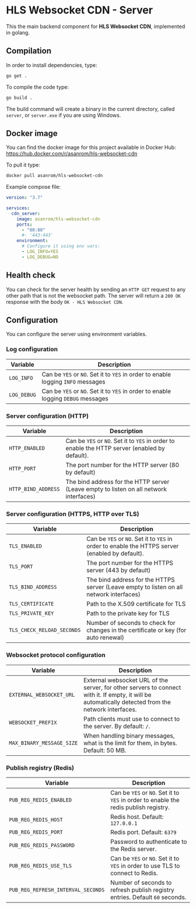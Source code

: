 # HLS Websocket CDN - Server

This the main backend component for **HLS Websocket CDN**, implemented in golang.

## Compilation

In order to install dependencies, type:

```sh
go get .
```

To compile the code type:

```sh
go build .
```

The build command will create a binary in the current directory, called `server`, or `server.exe` if you are using Windows.

## Docker image

You can find the docker image for this project available in Docker Hub: https://hub.docker.com/r/asanrom/hls-websocket-cdn

To pull it type:

```sh
docker pull asanrom/hls-websocket-cdn
```

Example compose file:

```yaml
version: "3.7"

services:
  cdn_server:
    image: asanrom/hls-websocket-cdn
    ports:
      - "80:80"
      #- '443:443'
    environment:
      # Configure it using env vars:
      - LOG_INFO=YES
      - LOG_DEBUG=NO
```

## Health check

You can check for the server health by sending an `HTTP GET` request to any other path that is not the websocket path. The server will return a `200 OK` response with the body `OK - HLS Websocket CDN`.

## Configuration

You can configure the server using environment variables.

### Log configuration

| Variable    | Description                                                                       |
| ----------- | --------------------------------------------------------------------------------- |
| `LOG_INFO`  | Can be `YES` or `NO`. Set it to `YES` in order to enable logging `INFO` messages  |
| `LOG_DEBUG` | Can be `YES` or `NO`. Set it to `YES` in order to enable logging `DEBUG` messages |

### Server configuration (HTTP)

| Variable            | Description                                                                                    |
| ------------------- | ---------------------------------------------------------------------------------------------- |
| `HTTP_ENABLED`      | Can be `YES` or `NO`. Set it to `YES` in order to enable the HTTP server (enabled by default). |
| `HTTP_PORT`         | The port number for the HTTP server (80 by default)                                            |
| `HTTP_BIND_ADDRESS` | The bind address for the HTTP server (Leave empty to listen on all network interfaces)         |

### Server configuration (HTTPS, HTTP over TLS)

| Variable                   | Description                                                                                     |
| -------------------------- | ----------------------------------------------------------------------------------------------- |
| `TLS_ENABLED`              | Can be `YES` or `NO`. Set it to `YES` in order to enable the HTTPS server (enabled by default). |
| `TLS_PORT`                 | The port number for the HTTPS server (443 by default)                                           |
| `TLS_BIND_ADDRESS`         | The bind address for the HTTPS server (Leave empty to listen on all network interfaces)         |
| `TLS_CERTIFICATE`          | Path to the X.509 certificate for TLS                                                           |
| `TLS_PRIVATE_KEY`          | Path to the private key for TLS                                                                 |
| `TLS_CHECK_RELOAD_SECONDS` | Number of seconds to check for changes in the certificate or key (for auto renewal)             |

### Websocket protocol configuration

| Variable                  | Description                                                                                                                                          |
| ------------------------- | ---------------------------------------------------------------------------------------------------------------------------------------------------- |
| `EXTERNAL_WEBSOCKET_URL`  | External websocket URL of the server, for other servers to connect with it. If empty, it will be automatically detected from the network interfaces. |
| `WEBSOCKET_PREFIX`        | Path clients must use to connect to the server. By default: `/`.                                                                                     |
| `MAX_BINARY_MESSAGE_SIZE` | When handling binary messages, what is the limit for them, in bytes. Default: 50 MB.                                                                 |

### Publish registry (Redis)

| Variable                           | Description                                                                          |
| ---------------------------------- | ------------------------------------------------------------------------------------ |
| `PUB_REG_REDIS_ENABLED`            | Can be `YES` or `NO`. Set it to `YES` in order to enable the redis publish registry. |
| `PUB_REG_REDIS_HOST`               | Redis host. Default: `127.0.0.1`                                                     |
| `PUB_REG_REDIS_PORT`               | Redis port. Default: `6379`                                                          |
| `PUB_REG_REDIS_PASSWORD`           | Password to authenticate to the Redis server.                                        |
| `PUB_REG_REDIS_USE_TLS`            | Can be `YES` or `NO`. Set it to `YES` in order to use TLS to connect to Redis.       |
| `PUB_REG_REFRESH_INTERVAL_SECONDS` | Number of seconds to refresh publish registry entries. Default `60` seconds.         |
